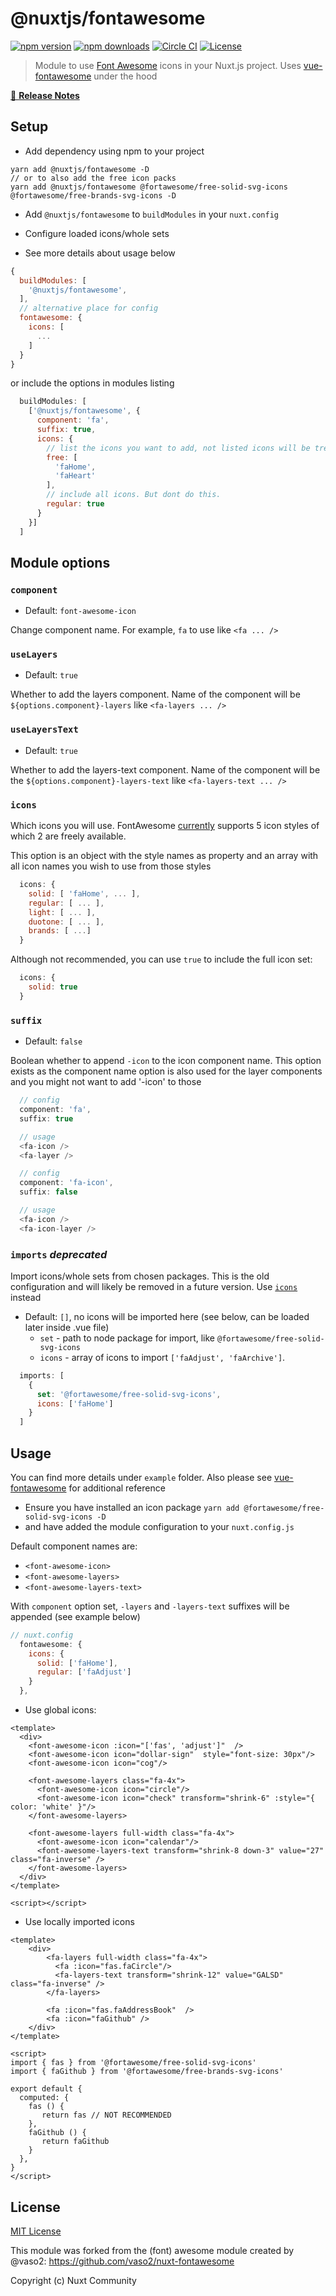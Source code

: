 # @nuxtjs/fontawesome
[![npm version][npm-version-src]][npm-version-href]
[![npm downloads][npm-downloads-src]][npm-downloads-href]
[![Circle CI][circle-ci-src]][circle-ci-href]
[![License][license-src]][license-href]

> Module to use [Font Awesome](https://fontawesome.com/) icons in your Nuxt.js project. Uses [vue-fontawesome](https://github.com/FortAwesome/vue-fontawesome) under the hood

[📖 **Release Notes**](./CHANGELOG.md)

## Setup
- Add dependency using npm to your project
```
yarn add @nuxtjs/fontawesome -D
// or to also add the free icon packs
yarn add @nuxtjs/fontawesome @fortawesome/free-solid-svg-icons @fortawesome/free-brands-svg-icons -D
```

- Add `@nuxtjs/fontawesome` to `buildModules` in your `nuxt.config`
- Configure loaded icons/whole sets

- See more details about usage below
```js
{
  buildModules: [
    '@nuxtjs/fontawesome',
  ],
  // alternative place for config
  fontawesome: {
    icons: [
      ...
    ]
  }
}
````
or include the options in modules listing
```js
  buildModules: [
    ['@nuxtjs/fontawesome', {
      component: 'fa',
      suffix: true,
      icons: {
        // list the icons you want to add, not listed icons will be tree-shaked
        free: [
          'faHome',
          'faHeart'
        ],
        // include all icons. But dont do this.
        regular: true
      }
    }]
  ]
```
## Module options

### `component`
- Default: `font-awesome-icon`

Change component name. For example, `fa` to use like
`<fa ... />`

### `useLayers`
- Default: `true`

Whether to add the layers component. Name of the component will be `${options.component}-layers` like
`<fa-layers ... />`

### `useLayersText`
- Default: `true`

Whether to add the layers-text component. Name of the component will be the `${options.component}-layers-text` like
`<fa-layers-text ... />`

### `icons`

Which icons you will use. FontAwesome [currently](https://fontawesome.com/how-to-use/on-the-web/referencing-icons/basic-use) supports 5 icon styles of which 2 are freely available.

This option is an object with the style names as property and an array with all icon names you wish to use from those styles

```js
  icons: {
    solid: [ 'faHome', ... ],
    regular: [ ... ],
    light: [ ... ],
    duotone: [ ... ],
    brands: [ ...]
  }
```

Although not recommended, you can use `true` to include the full icon set:
```js
  icons: {
    solid: true
  }
```

### `suffix`
- Default: `false`

Boolean whether to append `-icon` to the icon component name. This option exists as the component name option is also used for the layer components and you might not want to add '-icon' to those

```js
  // config
  component: 'fa',
  suffix: true

  // usage
  <fa-icon />
  <fa-layer />

```
```js
  // config
  component: 'fa-icon',
  suffix: false

  // usage
  <fa-icon />
  <fa-icon-layer />
```

### `imports` _deprecated_
Import icons/whole sets from chosen packages. This is the old configuration and will likely be removed in a future version. Use [`icons`](#icons) instead
- Default: `[]`, no icons will be imported here (see below, can be loaded later inside .vue file)
  - `set` - path to node package for import, like `@fortawesome/free-solid-svg-icons`
  - `icons` - array of icons to import `['faAdjust', 'faArchive']`.

```js
  imports: [
    {
      set: '@fortawesome/free-solid-svg-icons',
      icons: ['faHome']
    }
  ]
```

## Usage
You can find more details under `example` folder. Also please see [vue-fontawesome](https://github.com/FortAwesome/vue-fontawesome) for additional reference

- Ensure you have installed an icon package
`yarn add @fortawesome/free-solid-svg-icons -D`
- and have added the module configuration to your `nuxt.config.js`

Default component names are:
- `<font-awesome-icon>`
- `<font-awesome-layers>`
- `<font-awesome-layers-text>`

With `component` option set, `-layers` and `-layers-text` suffixes will be appended (see example below)
```js
// nuxt.config
  fontawesome: {
    icons: {
      solid: ['faHome'],
      regular: ['faAdjust']
    }
  },
```

- Use global icons:
```vue
<template>
  <div>
    <font-awesome-icon :icon="['fas', 'adjust']"  />
    <font-awesome-icon icon="dollar-sign"  style="font-size: 30px"/>
    <font-awesome-icon icon="cog"/>

    <font-awesome-layers class="fa-4x">
      <font-awesome-icon icon="circle"/>
      <font-awesome-icon icon="check" transform="shrink-6" :style="{ color: 'white' }"/>
    </font-awesome-layers>

    <font-awesome-layers full-width class="fa-4x">
      <font-awesome-icon icon="calendar"/>
      <font-awesome-layers-text transform="shrink-8 down-3" value="27" class="fa-inverse" />
    </font-awesome-layers>
  </div>
</template>

<script></script>
```

- Use locally imported icons
```vue
<template>
    <div>
        <fa-layers full-width class="fa-4x">
          <fa :icon="fas.faCircle"/>
          <fa-layers-text transform="shrink-12" value="GALSD" class="fa-inverse" />
        </fa-layers>

        <fa :icon="fas.faAddressBook"  />
        <fa :icon="faGithub" />
    </div>
</template>

<script>
import { fas } from '@fortawesome/free-solid-svg-icons'
import { faGithub } from '@fortawesome/free-brands-svg-icons'

export default {
  computed: {
    fas () {
       return fas // NOT RECOMMENDED
    },
    faGithub () {
       return faGithub
    }
  },
}
</script>
```

## License

[MIT License](./LICENSE)

This module was forked from the (font) awesome module created by @vaso2: https://github.com/vaso2/nuxt-fontawesome

Copyright (c) Nuxt Community

<!-- Badges -->
[npm-version-src]: https://img.shields.io/npm/v/@nuxtjs/fontawesome/latest.svg?style=flat-square
[npm-version-href]: https://npmjs.com/package/@nuxtjs/fontawesome

[npm-downloads-src]: https://img.shields.io/npm/dt/@nuxtjs/fontawesome.svg?style=flat-square
[npm-downloads-href]: https://npmjs.com/package/@nuxtjs/fontawesome

[circle-ci-src]: https://img.shields.io/circleci/project/github/nuxt-community/fontawesome.svg?style=flat-square
[circle-ci-href]: https://circleci.com/gh/nuxt-community/fontawesome

[codecov-src]: https://img.shields.io/codecov/c/github/nuxt-community/fontawesome.svg?style=flat-square
[codecov-href]: https://codecov.io/gh/nuxt-community/fontawesome

[license-src]: https://img.shields.io/npm/l/@nuxtjs/fontawesome.svg?style=flat-square
[license-href]: https://npmjs.com/package/@nuxtjs/fontawesome
